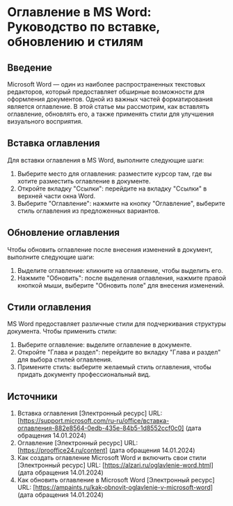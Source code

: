 # Оглавление в MS Word: Руководство по вставке, обновлению и стилям

## Введение

Microsoft Word — один из наиболее распространенных текстовых редакторов,
который предоставляет обширные возможности для оформления документов.
Одной из важных частей форматирования является оглавление.
В этой статье мы рассмотрим, как вставлять оглавление, обновлять его,
а также применять стили для улучшения визуального восприятия.

## Вставка оглавления

Для вставки оглавления в MS Word, выполните следующие шаги:

1. Выберите место для оглавления:
   разместите курсор там, где вы хотите разместить оглавление в документе.
2. Откройте вкладку "Ссылки":
   перейдите на вкладку "Ссылки" в верхней части окна Word.
3. Выберите "Оглавление":
   нажмите на кнопку "Оглавление",
   выберите стиль оглавления из предложенных вариантов.

## Обновление оглавления

Чтобы обновить оглавление после внесения изменений в документ, 
выполните следующие шаги:

1. Выделите оглавление:
   кликните на оглавление, чтобы выделить его.
2. Нажмите "Обновить":
   после выделения оглавления, нажмите правой кнопкой мыши,
   выберите "Обновить поле" для внесения изменений.

## Стили оглавления

MS Word предоставляет различные стили для подчеркивания структуры документа.
Чтобы применить стили:

1. Выберите оглавление:
   выделите оглавление в документе.
2. Откройте "Глава и раздел":
   перейдите во вкладку "Глава и раздел" для выбора стилей оглавления.
3. Примените стиль:
   выберите желаемый стиль оглавления, 
чтобы придать документу профессиональный вид.

## Источники

1. Вставка оглавления
   [Электронный ресурс] URL:
   [https://support.microsoft.com/ru-ru/office/вставка-оглавления-882e8564-0edb-435e-84b5-1d8552ccf0c0]
   (дата обращения 14.01.2024)
2. Оглавление
   [Электронный ресурс] URL:
   [https://prooffice24.ru/content] 
   (дата обращения 14.01.2024)
3. Как создать оглавление Microsoft Word и включить свои стили
   [Электронный ресурс] URL:
   [https://alzari.ru/oglavlenie-word.html] 
   (дата обращения 14.01.2024)
4. Как обновить оглавление в Microsoft Word
   [Электронный ресурс] URL:
   [https://ampaints.ru/kak-obnovit-oglavlenie-v-microsoft-word]
   (дата обращения 14.01.2024)
   
   
   
   
   
   
   
   